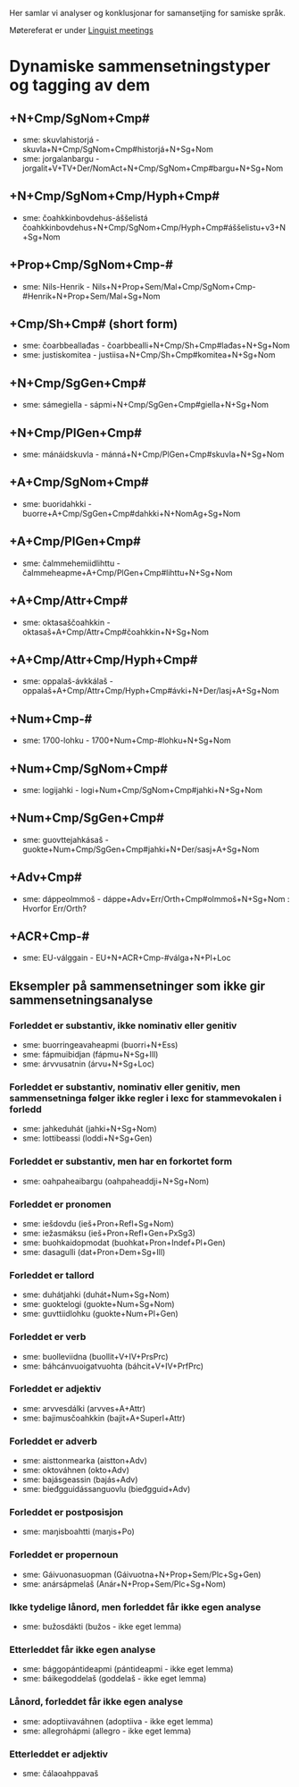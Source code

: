 



Her samlar vi analyser og konklusjonar for samansetjing for samiske språk.


Møtereferat er under [Linguist meetings](../../admin/meetings.html)




# Dynamiske sammensetningstyper og tagging av dem


## +N+Cmp/SgNom+Cmp#
* sme: skuvlahistorjá - skuvla+N+Cmp/SgNom+Cmp#historjá+N+Sg+Nom
* sme: jorgalanbargu - jorgalit+V+TV+Der/NomAct+N+Cmp/SgNom+Cmp#bargu+N+Sg+Nom




## +N+Cmp/SgNom+Cmp/Hyph+Cmp#
* sme: čoahkkinbovdehus-áššelistá čoahkkinbovdehus+N+Cmp/SgNom+Cmp/Hyph+Cmp#áššelistu+v3+N+Sg+Nom


## +Prop+Cmp/SgNom+Cmp-#
* sme: Nils-Henrik - Nils+N+Prop+Sem/Mal+Cmp/SgNom+Cmp-#Henrik+N+Prop+Sem/Mal+Sg+Nom


## +Cmp/Sh+Cmp#   (short form)
* sme: čoarbbeallađas - čoarbbealli+N+Cmp/Sh+Cmp#lađas+N+Sg+Nom
* sme: justiskomitea - justiisa+N+Cmp/Sh+Cmp#komitea+N+Sg+Nom


## +N+Cmp/SgGen+Cmp#
* sme: sámegiella - sápmi+N+Cmp/SgGen+Cmp#giella+N+Sg+Nom


## +N+Cmp/PlGen+Cmp#
* sme: mánáidskuvla - mánná+N+Cmp/PlGen+Cmp#skuvla+N+Sg+Nom


## +A+Cmp/SgNom+Cmp#
* sme: buoridahkki - buorre+A+Cmp/SgGen+Cmp#dahkki+N+NomAg+Sg+Nom




## +A+Cmp/PlGen+Cmp#
* sme: čalmmehemiidlihttu - čalmmeheapme+A+Cmp/PlGen+Cmp#lihttu+N+Sg+Nom


## +A+Cmp/Attr+Cmp#
* sme: oktasaščoahkkin - oktasaš+A+Cmp/Attr+Cmp#čoahkkin+N+Sg+Nom 


## +A+Cmp/Attr+Cmp/Hyph+Cmp#
* sme: oppalaš-ávkkálaš - oppalaš+A+Cmp/Attr+Cmp/Hyph+Cmp#ávki+N+Der/lasj+A+Sg+Nom


## +Num+Cmp-#
* sme: 1700-lohku - 1700+Num+Cmp-#lohku+N+Sg+Nom


## +Num+Cmp/SgNom+Cmp#
* sme: logijahki - logi+Num+Cmp/SgNom+Cmp#jahki+N+Sg+Nom


## +Num+Cmp/SgGen+Cmp#
* sme: guovttejahkásaš - guokte+Num+Cmp/SgGen+Cmp#jahki+N+Der/sasj+A+Sg+Nom


## +Adv+Cmp#
* sme: dáppeolmmoš - dáppe+Adv+Err/Orth+Cmp#olmmoš+N+Sg+Nom : Hvorfor Err/Orth?


## +ACR+Cmp-#
* sme: EU-válggain - EU+N+ACR+Cmp-#válga+N+Pl+Loc




## Eksempler på sammensetninger som ikke gir sammensetningsanalyse


###  Forleddet er substantiv, ikke nominativ eller genitiv
* sme: buorringeavaheapmi (buorri+N+Ess)
* sme: fápmuibidjan (fápmu+N+Sg+Ill)
* sme: árvvusatnin (árvu+N+Sg+Loc)


###  Forleddet er substantiv, nominativ eller genitiv, men sammensetninga følger ikke regler i lexc for stammevokalen i forledd
* sme: jahkeduhát (jahki+N+Sg+Nom)
* sme: lottibeassi (loddi+N+Sg+Gen)


###  Forleddet er substantiv, men har en forkortet form
* sme: oahpaheaibargu (oahpaheaddji+N+Sg+Nom)




###  Forleddet er pronomen
* sme: iešdovdu (ieš+Pron+Refl+Sg+Nom)
* sme: iežasmáksu (ieš+Pron+Refl+Gen+PxSg3)
* sme: buohkaidopmodat (buohkat+Pron+Indef+Pl+Gen)
* sme: dasagulli (dat+Pron+Dem+Sg+Ill)


###  Forleddet er tallord
* sme: duhátjahki (duhát+Num+Sg+Nom)
* sme: guoktelogi (guokte+Num+Sg+Nom)
* sme: guvttiidlohku (guokte+Num+Pl+Gen)


###  Forleddet er verb
* sme: buolleviidna (buollit+V+IV+PrsPrc)
* sme: báhcánvuoigatvuohta (báhcit+V+IV+PrfPrc)




###  Forleddet er adjektiv
* sme: arvvesdálki (arvves+A+Attr)
* sme: bajimusčoahkkin (bajit+A+Superl+Attr)


###  Forleddet er adverb
* sme: aisttonmearka (aistton+Adv)
* sme: oktováhnen (okto+Adv)
* sme: bajásgeassin (bajás+Adv)
* sme: bieđgguidássanguovlu (bieđgguid+Adv)


###  Forleddet er postposisjon
* sme: maŋisboahtti (maŋis+Po)


###  Forleddet er propernoun
* sme: Gáivuonasuopman (Gáivuotna+N+Prop+Sem/Plc+Sg+Gen)
* sme: anársápmelaš (Anár+N+Prop+Sem/Plc+Sg+Nom)


###  Ikke tydelige lånord, men forleddet får ikke egen analyse
* sme: bužosdákti (bužos - ikke eget lemma)


###  Etterleddet får ikke egen analyse
* sme: bággopántideapmi (pántideapmi - ikke eget lemma)
* sme: báikegoddelaš (goddelaš - ikke eget lemma)




###  Lånord, forleddet får ikke egen analyse
* sme: adoptiivaváhnen (adoptiiva - ikke eget lemma)
* sme: allegrohápmi (allegro - ikke eget lemma)


###  Etterleddet er adjektiv
* sme: čálaoahppavaš 
